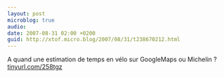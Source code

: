 ```yaml
---
layout: post
microblog: true
audio: 
date: 2007-08-31 02:00 +0200
guid: http://xtof.micro.blog/2007/08/31/t238670212.html
---
```

A quand une estimation de temps en vélo sur GoogleMaps ou Michelin ? [tinyurl.com/258tgz](http://tinyurl.com/258tgz)
